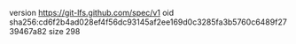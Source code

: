 version https://git-lfs.github.com/spec/v1
oid sha256:cd6f2b4ad028ef4f56dc93145af2ee169d0c3285fa3b5760c6489f2739467a82
size 298
